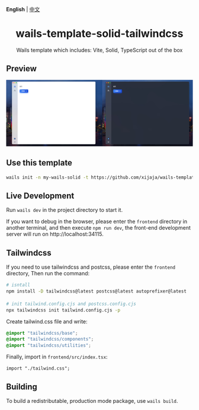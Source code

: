 <p align="left">
<strong>English</strong> | 
<a href="https://github.com/xijaja/wails-template-solid-tailwindcss/blob/main/README_ZH.md">中文</a></p>
<h1 align="center">wails-template-solid-tailwindcss</h1>

<p align="center">Wails template which includes: Vite, Solid, TypeScript out of the box</p>

## Preview

![preview](./ui.jpg)

## Use this template

```bash
wails init -n my-wails-solid -t https://github.com/xijaja/wails-template-solid-tailwindcss
```

## Live Development

Run `wails dev` in the project directory to start it.

If you want to debug in the browser, please enter the `frontend` directory in another terminal, and then execute `npm run dev`, the front-end development server will run on http://localhost:34115.

## Tailwindcss

If you need to use tailwindcss and postcss, please enter the `frontend` directory,
Then run the command:

```bash
# isntall
npm install -D tailwindcss@latest postcss@latest autoprefixer@latest

# init tailwind.config.cjs and postcss.config.cjs
npx tailwindcss init tailwind.config.cjs -p
```

Create tailwind.css file and write:

```css
@import "tailwindcss/base";
@import "tailwindcss/components";
@import "tailwindcss/utilities";
```

Finally, import in `frontend/src/index.tsx`:

```tsx
import "./tailwind.css";
```

## Building

To build a redistributable, production mode package, use `wails build`.
